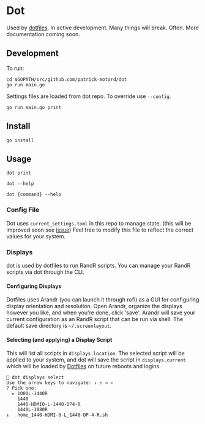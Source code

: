 # Dot

Used by [dotfiles](https://github.com/patrick-motard/dotfiles). In active development. Many things will break. Often. More documentation coming soon.

## Development

To run:

```
cd $GOPATH/src/github.com/patrick-motard/dot
go run main.go
```

Settings files are loaded from dot repo. To override use `--config`.

```
go run main.go print
```

## Install

`go install`


## Usage

`dot print`

`dot --help`

`dot {command} --help`

### Config File

Dot uses `current_settings.toml` in this repo to manage state. (this will be improved soon see [issue](https://github.com/patrick-motard/dot/issues/7)) Feel free to modify this file to reflect the correct values for your system.


### Displays

dot is used by dotfiles to run RandR scripts. You can manage your RandR scripts via dot through the CLI.


#### Configuring Displays

Dotfiles uses Arandr (you can launch it through rofi) as a GUI for configuring display orientation and resolution. Open Arandr, organize the displays however you like, and when you're done, click 'save'. Arandr will save your current configuration as an RandR script that can be run via shell. The default save directory is `~/.screenlayout`.

#### Selecting (and applying) a Display Script

This will list all scripts in `displays.location`. The selected script will be applied to your system, and dot will save the script in `displays.current` which will be loaded by [Dotfiles](https://github.com/patrick-motard/dotfiles) on future reboots and logins.

```
 dot displays select
Use the arrow keys to navigate: ↓ ↑ → ← 
? Pick one: 
  ▸ 1080L-1440R
    1440
    1440-HDMI0-L-1440-DP4-R
    1440L-1080R
↓   home_1440-HDMI-0-L_1440-DP-4-R.sh
```
